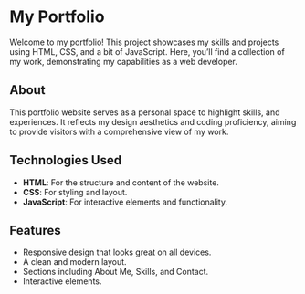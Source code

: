 # My Portfolio

Welcome to my portfolio! This project showcases my skills and projects using HTML, CSS, and a bit of JavaScript. Here, you’ll find a collection of my work, demonstrating my capabilities as a web developer.

## About

This portfolio website serves as a personal space to highlight  skills, and experiences. It reflects my design aesthetics and coding proficiency, aiming to provide visitors with a comprehensive view of my work.

## Technologies Used

- **HTML**: For the structure and content of the website.
- **CSS**: For styling and layout.
- **JavaScript**: For interactive elements and functionality.

## Features

- Responsive design that looks great on all devices.
- A clean and modern layout.
- Sections including About Me, Skills, and Contact.
- Interactive elements.


